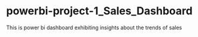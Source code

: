# powerbi-project-1_Sales_Dashboard
This is power bi dashboard exhibiting insights about the trends of sales
